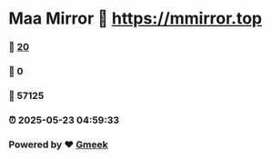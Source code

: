 # Maa Mirror :link: https://mmirror.top 
### :page_facing_up: [20](https://mmirror.top/tag.html) 
### :speech_balloon: 0 
### :hibiscus: 57125 
### :alarm_clock: 2025-05-23 04:59:33 
### Powered by :heart: [Gmeek](https://github.com/Meekdai/Gmeek)
